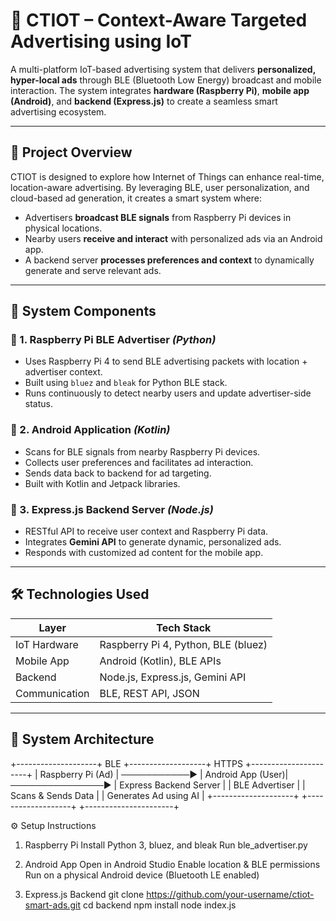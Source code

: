 # 📡 CTIOT – Context-Aware Targeted Advertising using IoT

A multi-platform IoT-based advertising system that delivers **personalized, hyper-local ads** through BLE (Bluetooth Low Energy) broadcast and mobile interaction. The system integrates **hardware (Raspberry Pi)**, **mobile app (Android)**, and **backend (Express.js)** to create a seamless smart advertising ecosystem.

---

## 🚀 Project Overview

CTIOT is designed to explore how Internet of Things can enhance real-time, location-aware advertising. By leveraging BLE, user personalization, and cloud-based ad generation, it creates a smart system where:

- Advertisers **broadcast BLE signals** from Raspberry Pi devices in physical locations.
- Nearby users **receive and interact** with personalized ads via an Android app.
- A backend server **processes preferences and context** to dynamically generate and serve relevant ads.

---

## 🧩 System Components

### 🔹 1. Raspberry Pi BLE Advertiser *(Python)*
- Uses Raspberry Pi 4 to send BLE advertising packets with location + advertiser context.
- Built using `bluez` and `bleak` for Python BLE stack.
- Runs continuously to detect nearby users and update advertiser-side status.

### 🔹 2. Android Application *(Kotlin)*
- Scans for BLE signals from nearby Raspberry Pi devices.
- Collects user preferences and facilitates ad interaction.
- Sends data back to backend for ad targeting.
- Built with Kotlin and Jetpack libraries.

### 🔹 3. Express.js Backend Server *(Node.js)*
- RESTful API to receive user context and Raspberry Pi data.
- Integrates **Gemini API** to generate dynamic, personalized ads.
- Responds with customized ad content for the mobile app.

---

## 🛠️ Technologies Used

| Layer         | Tech Stack                          |
|---------------|-------------------------------------|
| IoT Hardware  | Raspberry Pi 4, Python, BLE (bluez) |
| Mobile App    | Android (Kotlin), BLE APIs          |
| Backend       | Node.js, Express.js, Gemini API     |
| Communication | BLE, REST API, JSON                 |

---

## 📐 System Architecture

+--------------------+      BLE       +-------------------+       HTTPS        +----------------------+
|  Raspberry Pi (Ad) |  ───────────▶  |  Android App (User)|  ───────────────▶  | Express Backend Server |
| BLE Advertiser     |                | Scans & Sends Data |                   | Generates Ad using AI |
+--------------------+                +-------------------+                   +----------------------+


⚙️ Setup Instructions
1. Raspberry Pi
Install Python 3, bluez, and bleak
Run ble_advertiser.py

2. Android App
Open in Android Studio
Enable location & BLE permissions
Run on a physical Android device (Bluetooth LE enabled)

3. Express.js Backend
git clone https://github.com/your-username/ctiot-smart-ads.git
cd backend
npm install
node index.js
